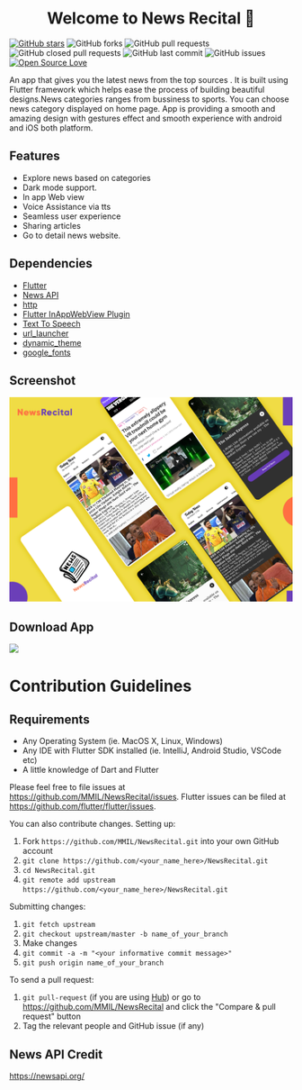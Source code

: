 <h1 align="center">Welcome to News Recital 👋</h1>

[![GitHub stars](https://img.shields.io/github/stars/MMIL/NewsRecital?style=social)](https://github.com/login?return_to=%2FMMIL%NewsRecital) 
 ![GitHub forks](https://img.shields.io/github/forks/MMIL/NewsRecital?style=social) 
 ![GitHub pull requests](https://img.shields.io/github/issues-pr/MMIL/NewsRecital)
 ![GitHub closed pull requests](https://img.shields.io/github/issues-pr-closed/MMIL/NewsRecital) 
 ![GitHub last commit](https://img.shields.io/github/last-commit/MMIL/NewsRecital) 
 ![GitHub issues](https://img.shields.io/github/issues-raw/MMIL/NewsRecital)
 [![Open Source Love](https://badges.frapsoft.com/os/v2/open-source.svg?v=103)](https://github.com/MMIL/NewsRecital) 

An app that gives you the latest news from the top sources . It is built using Flutter framework which helps ease the process of building beautiful designs.News categories ranges from bussiness to sports. You can choose news category displayed on home page. App is providing a smooth and amazing design with gestures effect and smooth experience with android and iOS both platform.

## Features
* Explore news based on categories
* Dark mode support.
* In app Web view
* Voice Assistance via tts
* Seamless user experience
* Sharing articles
* Go to detail news website.

## Dependencies
* [Flutter](https://flutter.io/)
* [News API](https://newsapi.org/)
* [http](https://pub.dev/packages/http)
* [Flutter InAppWebView Plugin](https://pub.dev/packages/flutter_inappwebview)
* [Text To Speech](https://pub.dev/packages/flutter_tts)
* [url_launcher](https://pub.dev/packages/url_launcher)
* [dynamic_theme](https://pub.dev/packages/dynamic_theme)
* [google_fonts](https://pub.dev/packages/google_fonts)

## Screenshot
<img src="./Screenshot/NewsRecital.jpg" >

## Download App 
<a href="https://drive.google.com/file/d/1g9cswP8B5Ru_lIE6q32YEjrp5VFnguJq/view?usp=sharing"><img src="https://playerzon.com/asset/download.png" width="200"></img></a>

# Contribution Guidelines

## Requirements
* Any Operating System (ie. MacOS X, Linux, Windows)
* Any IDE with Flutter SDK installed (ie. IntelliJ, Android Studio, VSCode etc)
* A little knowledge of Dart and Flutter

Please feel free to file issues at https://github.com/MMIL/NewsRecital/issues. Flutter issues can be filed at https://github.com/flutter/flutter/issues.

You can also contribute changes. Setting up:
1. Fork `https://github.com/MMIL/NewsRecital.git` into your own GitHub account
2. `git clone https://github.com/<your_name_here>/NewsRecital.git`
3. `cd NewsRecital.git`
4. `git remote add upstream https://github.com/<your_name_here>/NewsRecital.git`

Submitting changes:
1. `git fetch upstream`
2. `git checkout upstream/master -b name_of_your_branch`
3. Make changes
4. `git commit -a -m "<your informative commit message>"`
5. `git push origin name_of_your_branch`

To send a pull request:
1. `git pull-request` (if you are using [Hub](https://hub.github.com/)) or go to https://github.com/MMIL/NewsRecital and click the "Compare & pull request" button
2. Tag the relevant people and GitHub issue (if any)

## News API Credit
https://newsapi.org/

